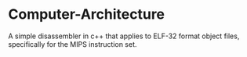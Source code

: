# Computer-Architecture

A simple disassembler in c++ that applies to ELF-32 format object files, specifically for the MIPS instruction set.
